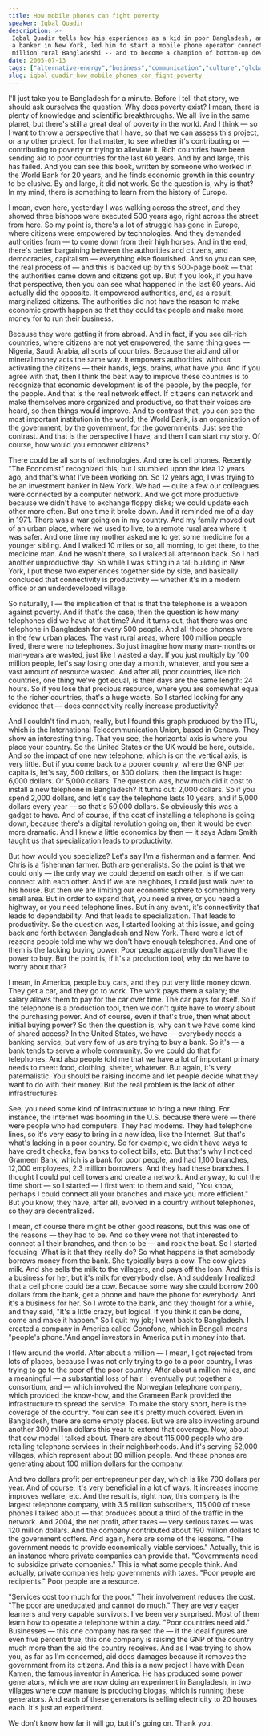 ```yaml
---
title: How mobile phones can fight poverty
speaker: Iqbal Quadir
description: >-
 Iqbal Quadir tells how his experiences as a kid in poor Bangladesh, and later as
 a banker in New York, led him to start a mobile phone operator connecting 80
 million rural Bangladeshi -- and to become a champion of bottom-up development.
date: 2005-07-13
tags: ["alternative-energy","business","communication","culture","global-issues","invention","investment","microfinance","poverty","technology","telecom","transportation","global-development"]
slug: iqbal_quadir_how_mobile_phones_can_fight_poverty
---
```


I'll just take you to Bangladesh for a minute. Before I tell that story, we should ask
ourselves the question: Why does poverty exist? I mean, there is plenty of knowledge and
scientific breakthroughs. We all live in the same planet, but there's still a great deal
of poverty in the world. And I think — so I want to throw a perspective that I have, so
that we can assess this project, or any other project, for that matter, to see whether
it's contributing or — contributing to poverty or trying to alleviate it. Rich countries
have been sending aid to poor countries for the last 60 years. And by and large, this has
failed. And you can see this book, written by someone who worked in the World Bank for 20
years, and he finds economic growth in this country to be elusive. By and large, it did
not work. So the question is, why is that? In my mind, there is something to learn from the
history of Europe.

I mean, even here, yesterday I was walking across the street, and they showed three
bishops were executed 500 years ago, right across the street from here. So my point is,
there's a lot of struggle has gone in Europe, where citizens were empowered by
technologies. And they demanded authorities from — to come down from their high horses.
And in the end, there's better bargaining between the authorities and citizens, and
democracies, capitalism — everything else flourished. And so you can see, the real process
of — and this is backed up by this 500-page book — that the authorities came down and
citizens got up. But if you look, if you have that perspective, then you can see what
happened in the last 60 years. Aid actually did the opposite. It empowered authorities,
and, as a result, marginalized citizens. The authorities did not have the reason to make
economic growth happen so that they could tax people and make more money for to run their
business.

Because they were getting it from abroad. And in fact, if you see oil-rich countries,
where citizens are not yet empowered, the same thing goes — Nigeria, Saudi Arabia, all
sorts of countries. Because the aid and oil or mineral money acts the same way. It
empowers authorities, without activating the citizens — their hands, legs, brains, what
have you. And if you agree with that, then I think the best way to improve these countries
is to recognize that economic development is of the people, by the people, for the people.
And that is the real network effect. If citizens can network and make themselves more
organized and productive, so that their voices are heard, so then things would improve. And
to contrast that, you can see the most important institution in the world, the World Bank,
is an organization of the government, by the government, for the governments. Just see the
contrast. And that is the perspective I have, and then I can start my story. Of course, how
would you empower citizens?

There could be all sorts of technologies. And one is cell phones. Recently "The Economist"
recognized this, but I stumbled upon the idea 12 years ago, and that's what I've been
working on. So 12 years ago, I was trying to be an investment banker in New York. We had —
quite a few our colleagues were connected by a computer network. And we got more
productive because we didn't have to exchange floppy disks; we could update each other
more often. But one time it broke down. And it reminded me of a day in 1971. There was a
war going on in my country. And my family moved out of an urban place, where we used to
live, to a remote rural area where it was safer. And one time my mother asked me to get
some medicine for a younger sibling. And I walked 10 miles or so, all morning, to get
there, to the medicine man. And he wasn't there, so I walked all afternoon back. So I had
another unproductive day. So while I was sitting in a tall building in New York, I put
those two experiences together side by side, and basically concluded that connectivity is
productivity — whether it's in a modern office or an underdeveloped village.

So naturally, I — the implication of that is that the telephone is a weapon against
poverty. And if that's the case, then the question is how many telephones did we have at
that time? And it turns out, that there was one telephone in Bangladesh for every 500
people. And all those phones were in the few urban places. The vast rural areas, where 100
million people lived, there were no telephones. So just imagine how many man-months or
man-years are wasted, just like I wasted a day. If you just multiply by 100 million
people, let's say losing one day a month, whatever, and you see a vast amount of resource
wasted. And after all, poor countries, like rich countries, one thing we've got equal, is
their days are the same length: 24 hours. So if you lose that precious resource, where you
are somewhat equal to the richer countries, that's a huge waste. So I started looking for
any evidence that — does connectivity really increase productivity?

And I couldn't find much, really, but I found this graph produced by the ITU, which is the
International Telecommunication Union, based in Geneva. They show an interesting thing.
That you see, the horizontal axis is where you place your country. So the United States or
the UK would be here, outside. And so the impact of one new telephone, which is on the
vertical axis, is very little. But if you come back to a poorer country, where the GNP per
capita is, let's say, 500 dollars, or 300 dollars, then the impact is huge: 6,000 dollars.
Or 5,000 dollars. The question was, how much did it cost to install a new telephone in
Bangladesh? It turns out: 2,000 dollars. So if you spend 2,000 dollars, and let's say the
telephone lasts 10 years, and if 5,000 dollars every year — so that's 50,000 dollars. So
obviously this was a gadget to have. And of course, if the cost of installing a telephone
is going down, because there's a digital revolution going on, then it would be even more
dramatic. And I knew a little economics by then — it says Adam Smith taught us that
specialization leads to productivity.

But how would you specialize? Let's say I'm a fisherman and a farmer. And Chris is a
fisherman farmer. Both are generalists. So the point is that we could only — the only way
we could depend on each other, is if we can connect with each other. And if we are
neighbors, I could just walk over to his house. But then we are limiting our economic
sphere to something very small area. But in order to expand that, you need a river, or you
need a highway, or you need telephone lines. But in any event, it's connectivity that
leads to dependability. And that leads to specialization. That leads to productivity. So
the question was, I started looking at this issue, and going back and forth between
Bangladesh and New York. There were a lot of reasons people told me why we don't have
enough telephones. And one of them is the lacking buying power. Poor people apparently
don't have the power to buy. But the point is, if it's a production tool, why do we have to
worry about that?

I mean, in America, people buy cars, and they put very little money down. They get a car,
and they go to work. The work pays them a salary; the salary allows them to pay for the
car over time. The car pays for itself. So if the telephone is a production tool, then we
don't quite have to worry about the purchasing power. And of course, even if that's true,
then what about initial buying power? So then the question is, why can't we have some kind
of shared access? In the United States, we have — everybody needs a banking service, but
very few of us are trying to buy a bank. So it's — a bank tends to serve a whole
community. So we could do that for telephones. And also people told me that we have a lot
of important primary needs to meet: food, clothing, shelter, whatever. But again, it's
very paternalistic. You should be raising income and let people decide what they want to
do with their money. But the real problem is the lack of other infrastructures.

See, you need some kind of infrastructure to bring a new thing. For instance, the Internet
was booming in the U.S. because there were — there were people who had computers. They had
modems. They had telephone lines, so it's very easy to bring in a new idea, like the
Internet. But that's what's lacking in a poor country. So for example, we didn't have ways
to have credit checks, few banks to collect bills, etc. But that's why I noticed Grameen
Bank, which is a bank for poor people, and had 1,100 branches, 12,000 employees, 2.3
million borrowers. And they had these branches. I thought I could put cell towers and
create a network. And anyway, to cut the time short — so I started — I first went to them
and said, "You know, perhaps I could connect all your branches and make you more
efficient." But you know, they have, after all, evolved in a country without telephones,
so they are decentralized.

I mean, of course there might be other good reasons, but this was one of the reasons —
they had to be. And so they were not that interested to connect all their branches, and
then to be — and rock the boat. So I started focusing. What is it that they really do? So
what happens is that somebody borrows money from the bank. She typically buys a cow. The
cow gives milk. And she sells the milk to the villagers, and pays off the loan. And this
is a business for her, but it's milk for everybody else. And suddenly I realized that a
cell phone could be a cow. Because some way she could borrow 200 dollars from the bank,
get a phone and have the phone for everybody. And it's a business for her. So I wrote to
the bank, and they thought for a while, and they said, "It's a little crazy, but logical.
If you think it can be done, come and make it happen." So I quit my job; I went back to
Bangladesh. I created a company in America called Gonofone, which in Bengali means
"people's phone."And angel investors in America put in money into that.

I flew around the world. After about a million — I mean, I got rejected from lots of
places, because I was not only trying to go to a poor country, I was trying to go to the
poor of the poor country. After about a million miles, and a meaningful — a substantial
loss of hair, I eventually put together a consortium, and — which involved the Norwegian
telephone company, which provided the know-how, and the Grameen Bank provided the
infrastructure to spread the service. To make the story short, here is the coverage of the
country. You can see it's pretty much covered. Even in Bangladesh, there are some empty
places. But we are also investing around another 300 million dollars this year to extend
that coverage. Now, about that cow model I talked about. There are about 115,000 people who
are retailing telephone services in their neighborhoods. And it's serving 52,000 villages,
which represent about 80 million people. And these phones are generating about 100 million
dollars for the company.

And two dollars profit per entrepreneur per day, which is like 700 dollars per year. And of
course, it's very beneficial in a lot of ways. It increases income, improves welfare, etc.
And the result is, right now, this company is the largest telephone company, with 3.5
million subscribers, 115,000 of these phones I talked about — that produces about a third
of the traffic in the network. And 2004, the net profit, after taxes — very serious taxes
— was 120 million dollars. And the company contributed about 190 million dollars to the
government coffers. And again, here are some of the lessons. "The government needs to
provide economically viable services." Actually, this is an instance where private
companies can provide that. "Governments need to subsidize private companies." This is
what some people think. And actually, private companies help governments with taxes. "Poor
people are recipients." Poor people are a resource.

"Services cost too much for the poor." Their involvement reduces the cost. "The poor are
uneducated and cannot do much." They are very eager learners and very capable survivors.
I've been very surprised. Most of them learn how to operate a telephone within a day.
"Poor countries need aid." Businesses — this one company has raised the — if the ideal
figures are even five percent true, this one company is raising the GNP of the country
much more than the aid the country receives. And as I was trying to show you, as far as
I'm concerned, aid does damages because it removes the government from its citizens. And
this is a new project I have with Dean Kamen, the famous inventor in America. He has
produced some power generators, which we are now doing an experiment in Bangladesh, in two
villages where cow manure is producing biogas, which is running these generators. And each
of these generators is selling electricity to 20 houses each. It's just an
experiment.

We don't know how far it will go, but it's going on. Thank you.

<!--
ad_duration=3.33
comment_count=77
event="TEDGlobal 2005"
external_start_time=0
has_talk_citation=0
intro_duration=11.82
is_subtitle_required="False"
is_talk_featured="True"
language="en"
language_swap="False"
native_language="en"
number_of_related_talks=6
number_of_speakers=1
number_of_subtitled_videos=22
number_of_tags=13
number_of_talk_download_languages=22
number_of_talk_more_resources=1
number_of_talk_recommendations=1
number_of_talks_take_actions=0
post_ad_duration=0.83
published_timestamp="2006-10-10 00:11:00"
recording_date="2005-07-13"
speaker_description="Founder, GrameenPhone"
speaker_id=79
speaker_is_published=1
speaker_name="Iqbal Quadir"
speaker_what_others_say="GrameenPhone has increased the country’s GDP by a far greater amount than repeated infusions of foreign aid."
talk_id=79
talk_name="How mobile phones can fight poverty"
talk_recommendations_blurb="Further reading on entrepreneurship in developing economies, prepared exclusively for TED by Quadir."
talks_tags=["alternative-energy","business","communication","culture","global-issues","invention","investment","microfinance","poverty","technology","telecom","transportation","global-development"]
talks_take_action=[]
url_audio="https://download.ted.com/talks/IqbalQuadir_2005G.mp3?apikey=acme-roadrunner"
url_photo_speaker="https://pe.tedcdn.com/images/ted/1311_253x190.jpg"
url_photo_talk="https://pe.tedcdn.com/images/ted/152_480x360.jpg"
url_webpage="https://www.ted.com/talks/iqbal_quadir_how_mobile_phones_can_fight_poverty"
video_type_name="TED Stage Talk"
-->